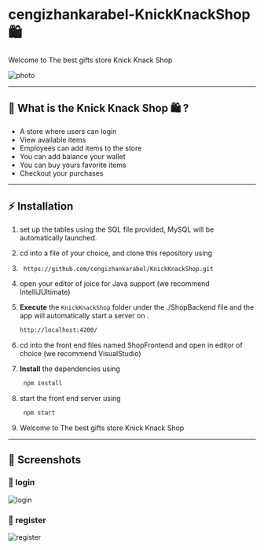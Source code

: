 # cengizhankarabel-KnickKnackShop 🛍️
Welcome to The best gifts store Knick Knack Shop


<!-- markdownlint-disable MD032 MD033-->
<!-- 
<p align="center">
    <img width="100%" src="https://imgur.com/a/4E9ZdbX" alt="Project Banner">

  <br>

</p> -->
![photo](https://user-images.githubusercontent.com/69279953/146618618-4c649daa-3111-4ed3-8b32-041645834044.png)



---

## 🤔 **What is the Knick Knack Shop 🛍️ ?**

* A store where users can login
* View available items
* Employees can add items to the store
* You can add balance your wallet
* You can buy yours favorite items
* Checkout your purchases

---

## ⚡ **Installation**

1. set up the tables using the SQL file provided, MySQL will be automatically launched. 
2. cd into a file of your choice, and clone this repository using
3.  ```bash
     https://github.com/cengizhankarabel/KnickKnackShop.git
    ```
3. open your editor of joice for Java support (we recommend IntelliJUltimate) 
4.  **Execute** the `KnickKnackShop` folder  under the ./ShopBackend file and the app will automatically start a server on .

    ```bash
    http://localhost:4200/
    ```
5. cd into the front end files named ShopFrontend and open in editor of choice (we recommend VisualStudio)
6. **Install** the dependencies using 

    ```bash
     npm install
    ```
7. start the front end server using

    ```bash
     npm start
    ```
    
 8. Welcome to The best gifts store Knick Knack Shop

---

## 📸 **Screenshots**


### 🔻 login
![login](https://user-images.githubusercontent.com/69279953/146619066-6b8a23de-528d-42cb-8d10-8ba9bced0ac4.png)

### 🔻 register
  ![register](https://user-images.githubusercontent.com/69279953/146619069-3fbf1291-48cc-4adf-8636-a549a793c8f0.png)
